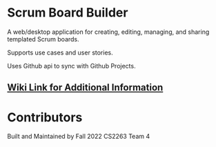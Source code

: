 # Scrum Board Builder

A web/desktop application for creating, editing, managing, and sharing templated Scrum boards. 

Supports use cases and user stories.

Uses Github api to sync with Github Projects.

## [Wiki Link for Additional Information](https://app.gitbook.com/o/8f6PgLpPTzfMrZJ7FeUH/s/8jecZomwPHQthlC4YPaJ/)

# Contributors

Built and Maintained by Fall 2022 CS2263 Team 4
